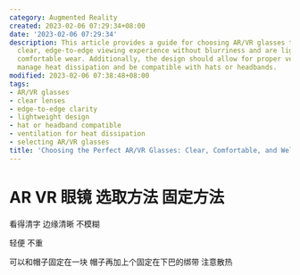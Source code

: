 ```yaml
---
category: Augmented Reality
created: 2023-02-06 07:29:34+08:00
date: '2023-02-06 07:29:34'
description: This article provides a guide for choosing AR/VR glasses that offer a
  clear, edge-to-edge viewing experience without blurriness and are lightweight for
  comfortable wear. Additionally, the design should allow for proper ventilation to
  manage heat dissipation and be compatible with hats or headbands.
modified: 2023-02-06 07:38:48+08:00
tags:
- AR/VR glasses
- clear lenses
- edge-to-edge clarity
- lightweight design
- hat or headband compatible
- ventilation for heat dissipation
- selecting AR/VR glasses
title: 'Choosing the Perfect AR/VR Glasses: Clear, Comfortable, and Well-Ventilated'
---
```


# AR VR 眼镜 选取方法 固定方法

看得清字 边缘清晰 不模糊

轻便 不重


可以和帽子固定在一块 帽子再加上个固定在下巴的绑带 注意散热
